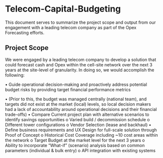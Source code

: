 # Telecom-Capital-Budgeting
This document serves to summarize the project scope and output from our engagement with a leading telecom company as part of the Opex Forecasting efforts.






## Project Scope
We were engaged by a leading telecom company to develop a solution that could forecast cash and Opex within the cell-site network over the next 3 years at the site-level of granularity.  In doing so, we would accomplish the following:

•	Guide operational decision-making and proactively address potential budget risks by providing target financial performance metrics 
  
  • (Prior to this, the budget was managed centrally (national team), and targets did not exist at the market (local) levels, so local decision makers had a lack of accountability around operational decisions and their financial trade-offs)
•	Compare Current project plan with alternative scenarios to identify savings opportunities
  o	Varied build / decommission schedule
  o	Different tower configurations
  o	Vendor Selection (lease and backhaul)
•	Define business requirements and UX Design for full-scale solution through Proof of Concept
  o	Historical Cost Coverage including ~10 cost areas within the network
  o	Target Budget at the market level for the next 3 years
  o	Ability to incorporate “What-if” (scenario) analysis based on common parameters (individual & bulk entry)
  o	API integration with existing systems

